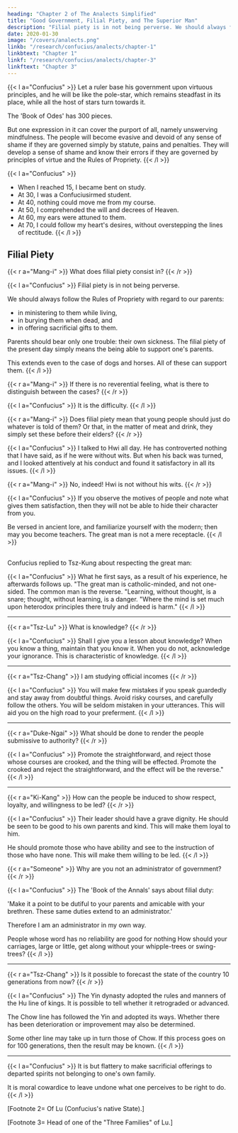 ```yaml
---
heading: "Chapter 2 of The Analects Simplified"
title: "Good Government, Filial Piety, and The Superior Man"
description: "Filial piety is in not being perverse. We should always follow the Rules of Propriety with regard to our parents"
date: 2020-01-30
image: "/covers/analects.png"
linkb: "/research/confucius/analects/chapter-1"
linkbtext: "Chapter 1"
linkf: "/research/confucius/analects/chapter-3"
linkftext: "Chapter 3"
---
```



{{< l a="Confucius" >}}
Let a ruler base his government upon virtuous principles, and he will be like the pole-star, which remains steadfast in its place, while all the host of stars turn towards it.

The 'Book of Odes' has 300 pieces.

But one expression in it can cover the purport of all, namely unswerving mindfulness.
The people will become evasive and devoid of any sense of shame if they are governed simply by statute, pains and penalties.
They will develop a sense of shame and know their errors if they are governed by principles of virtue and the Rules of Propriety.
{{< /l >}}


{{< l a="Confucius" >}}
- When I reached 15, I became bent on study.
- At 30, I was a Confuciusirmed student.
- At 40, nothing could move me from my course.
- At 50, I comprehended the will and decrees of Heaven.
- At 60, my ears were attuned to them.
- At 70, I could follow my heart's desires, without overstepping the lines of rectitude.
{{< /l >}}


## Filial Piety

{{< r a="Mang-i" >}}
What does filial piety consist in?
{{< /r >}}


{{< l a="Confucius" >}}
Filial piety is in not being perverse. 

We should always follow the Rules of Propriety with regard to our parents:

- in ministering to them while living,
- in burying them when dead, and
- in offering sacrificial gifts to them.

Parents should bear only one trouble: their own sickness. The filial piety of the present day simply means the being able to support one's parents.

This extends even to the case of dogs and horses. All of these can support them.
{{< /l >}}


{{< r a="Mang-i" >}}
If there is no reverential feeling, what is there to distinguish between the cases?
{{< /r >}}


{{< l a="Confucius" >}}
It is the difficulty.
{{< /l >}}


{{< r a="Mang-i" >}}
Does filial piety mean that young people should just do whatever is told of them? <!--  folks simply take upon themselves the toil of it. --> Or that, in the matter of meat and drink, they simply set these before their elders?
{{< /r >}}


{{< l a="Confucius" >}}
I talked to Hwi all day. He has controverted nothing that I have said, as if he were without wits.
But when his back was turned, and I looked attentively at his conduct<!--  apart from me, I --> and found it satisfactory in all its issues.
{{< /l >}}


{{< r a="Mang-i" >}}
No, indeed! Hwi is not without his wits.
{{< /r >}}


{{< l a="Confucius" >}}
If you observe<!--  what things people (usually) take in hand, watch --> the motives of people and note what gives them satisfaction, then they will not be able to hide their character from you. <!--  shall they be able to conceal from you what they are? Conceal themselves, indeed! -->

Be versed in ancient lore, and familiarize yourself with the modern; then may you become teachers. The great man is not a mere receptacle.
{{< /l >}}


## 

Confucius replied to Tsz-Kung about respecting the great man:

{{< l a="Confucius" >}}
What he first says, as a result of his experience, he afterwards follows up. "The great man is catholic-minded, and not one-sided. The common man is the reverse. "Learning, without thought, is a snare; thought, without learning, is a danger. "Where the mind is set much upon heterodox principles there truly and indeed is harm." 
{{< /l >}}

---


{{< r a="Tsz-Lu" >}}
What is knowledge? 
{{< /r >}}


{{< l a="Confucius" >}}
Shall I give you a lesson about knowledge? When you know a thing, maintain that you know it. When you do not, acknowledge your ignorance. This is characteristic of knowledge.
{{< /l >}}

---


{{< r a="Tsz-Chang" >}}
I am studying official incomes
{{< /r >}}

{{< l a="Confucius" >}}
You will make few mistakes if you speak guardedly and stay away from doubtful things. <!-- Of the many things you hear hold aloof from those that are , and  with reference to the rest; your mistakes will then be few. --> Avoid <!-- lso, of the many courses you see adopted, hold aloof from those that are --> risky courses, and carefully follow the others. <!-- ; you will then seldom have occasion for regret. --> You will be seldom mistaken in your utterances. This will aid you <!-- , and having few occasions for regret in the line you take, you are --> on the high road to your preferment.
{{< /l >}}

---

{{< r a="Duke-Ngai" >}}
What should be done to render the people submissive to authority?
{{< /r >}}

{{< l a="Confucius" >}}
Promote the straightforward, and reject those whose courses are crooked, and the thing will be effected. Promote the crooked and reject the straightforward, and the effect will be the reverse." 
{{< /l >}}


---

{{< r a="Ki-Kang" >}}
How can the people be induced to show respect, loyalty, and willingness to be led? 
{{< /r >}}


{{< l a="Confucius" >}}
Their leader should have a grave dignity. <!--  in him who has the oversight of them, and they will show him respect; --> He should be seen to be good to his own parents and kind. This will make them loyal to him. 

He should promote those who have ability and see to the instruction of those who have none. This will make them willing to be led.
{{< /l >}}


{{< r a="Someone" >}}
Why are you not an administrator of government?
{{< /r >}}


{{< l a="Confucius" >}}
The 'Book of the Annals' says about filial duty:

'Make it a point to be dutiful to your parents and amicable with your brethren. These same duties extend to an administrator.'

Therefore I am an administrator in my own way.
<!-- If these, then, also make an administrator, how am I to take your words about being an administrator?"  -->

People whose word has no reliability are good for nothing How should your carriages, large or little, get along without your whipple-trees or swing-trees?
{{< /l >}}

---

{{< r a="Tsz-Chang" >}}
Is it possible to forecast the state of the country 10 generations from now?
{{< /r >}}


{{< l a="Confucius" >}}
The Yin dynasty adopted the rules and manners of the Hu line of kings. It is possible to tell whether it retrograded or advanced. 

The Chow line has followed the Yin and adopted its ways. Whether there has been deterioration or improvement may also be determined. 

Some other line may take up in turn those of Chow. If this process goes on for 100 generations, then the result may be known.
{{< /l >}}

---

{{< l a="Confucius" >}}
It is but flattery to make sacrificial offerings to departed spirits not belonging to one's own family. 

It is moral cowardice to leave undone what one perceives to be right to do. 
{{< /l >}}


[Footnote 2=  Of Lu (Confucius's native State).] 

[Footnote 3=  Head of one of the "Three Families" of Lu.]

